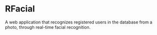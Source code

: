 # RFacial
A web application that recognizes registered users in the database from a photo, through real-time facial recognition.
